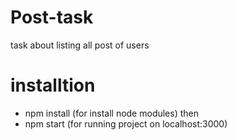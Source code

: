 # Post-task

task about listing all post of users

# installtion

- npm install (for install node modules)
  then
- npm start (for running project on localhost:3000)
